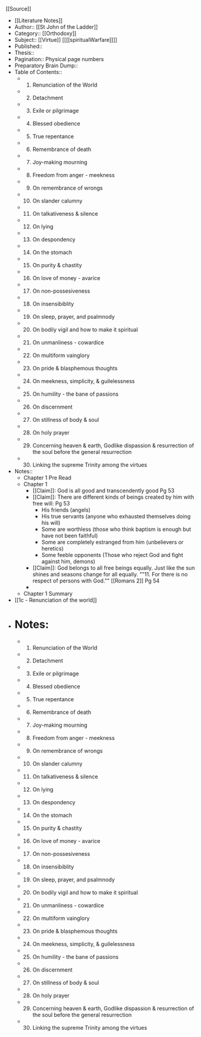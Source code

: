 [[Source]]
- [[Literature Notes]]
- Author:: [[St John of the Ladder]]
- Category:: [[Orthodoxy]] 
- Subject:: [[Virtue]] [[[[spiritualWarfare]]]] 
- Published:: 
- Thesis:: 
- Pagination:: Physical page numbers
- Preparatory Brain Dump::
- Table of Contents::
    - 1. Renunciation of the World
    - 2. Detachment
    - 3. Exile or pilgrimage
    - 4. Blessed obedience
    - 5. True repentance
    - 6. Remembrance of death 
    - 7. Joy-making mourning
    - 8. Freedom from anger - meekness
    - 9. On remembrance of wrongs
    - 10. On slander calumny
    - 11. On talkativeness & silence
    - 12. On lying
    - 13. On despondency
    - 14. On the stomach
    - 15. On purity & chastity
    - 16. On love of money - avarice
    - 17. On non-possesiveness
    - 18. On insensibiblity
    - 19. On sleep, prayer, and psalmnody
    - 20. On bodily vigil and how to make it spiritual
    - 21. On unmanliness - cowardice
    - 22. On multiform vainglory
    - 23. On pride & blasphemous thoughts
    - 24. On meekness, simplicity, & guilelessness
    - 25. On humility - the bane of passions
    - 26. On discernment
    - 27. On stillness of body & soul
    - 28. On holy prayer
    - 29. Concerning heaven & earth, Godlike dispassion & resurrection of the soul before the general resurrection
    - 30. Linking the supreme Trinity among the virtues
- Notes::
    - Chapter 1 Pre Read
    - Chapter 1
        - [[Claim]]: God is all good and transcendently good Pg 53
        - [[Claim]]: There are different kinds of beings created by him with free will: Pg 53
            - His friends (angels)
            - His true servants (anyone who exhausted themselves doing his will)
            - Some are worthless (those who think baptism is enough but have not been faithful)
            - Some are completely estranged from him (unbelievers or heretics)
            - Some feeble opponents (Those who reject God and fight against him, demons)
        - [[Claim]]: God belongs to all free beings equally. Just like the sun shines and seasons change for all equally. ""11. For there is no respect of persons with God."" [[Romans 2]] Pg 54
        - 
    - Chapter 1 Summary
- [[1c - Renunciation of the world]]
- # Notes:
    - 1. Renunciation of the World
    - 2. Detachment
    - 3. Exile or pilgrimage
    - 4. Blessed obedience
    - 5. True repentance
    - 6. Remembrance of death 
    - 7. Joy-making mourning
    - 8. Freedom from anger - meekness
    - 9. On remembrance of wrongs
    - 10. On slander calumny
    - 11. On talkativeness & silence
    - 12. On lying
    - 13. On despondency
    - 14. On the stomach
    - 15. On purity & chastity
    - 16. On love of money - avarice
    - 17. On non-possesiveness
    - 18. On insensibiblity
    - 19. On sleep, prayer, and psalmnody
    - 20. On bodily vigil and how to make it spiritual
    - 21. On unmanliness - cowardice
    - 22. On multiform vainglory
    - 23. On pride & blasphemous thoughts
    - 24. On meekness, simplicity, & guilelessness
    - 25. On humility - the bane of passions
    - 26. On discernment
    - 27. On stillness of body & soul
    - 28. On holy prayer
    - 29. Concerning heaven & earth, Godlike dispassion & resurrection of the soul before the general resurrection
    - 30. Linking the supreme Trinity among the virtues
